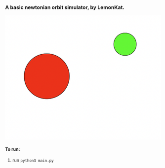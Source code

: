 ### A basic newtonian orbit simulator, by LemonKat.
![example screenshot](images/screenshot1.png)
#### To run:
1. run `python3 main.py`